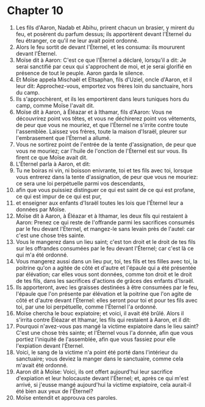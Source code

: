 # Chapter 10

1. Les fils d'Aaron, Nadab et Abihu, prirent chacun un brasier, y mirent du feu, et posèrent du parfum dessus; ils apportèrent devant l'Éternel du feu étranger, ce qu'il ne leur avait point ordonné.
2. Alors le feu sortit de devant l'Éternel, et les consuma: ils moururent devant l'Éternel.
3. Moïse dit à Aaron: C'est ce que l'Éternel a déclaré, lorsqu'il a dit: Je serai sanctifié par ceux qui s'approchent de moi, et je serai glorifié en présence de tout le peuple. Aaron garda le silence.
4. Et Moïse appela Mischaël et Eltsaphan, fils d'Uziel, oncle d'Aaron, et il leur dit: Approchez-vous, emportez vos frères loin du sanctuaire, hors du camp.
5. Ils s'approchèrent, et ils les emportèrent dans leurs tuniques hors du camp, comme Moïse l'avait dit.
6. Moïse dit à Aaron, à Éléazar et à Ithamar, fils d'Aaron: Vous ne découvrirez point vos têtes, et vous ne déchirerez point vos vêtements, de peur que vous ne mouriez, et que l'Éternel ne s'irrite contre toute l'assemblée. Laissez vos frères, toute la maison d'Israël, pleurer sur l'embrasement que l'Éternel a allumé.
7. Vous ne sortirez point de l'entrée de la tente d'assignation, de peur que vous ne mouriez; car l'huile de l'onction de l'Éternel est sur vous. Ils firent ce que Moïse avait dit.
8. L'Éternel parla à Aaron, et dit:
9. Tu ne boiras ni vin, ni boisson enivrante, toi et tes fils avec toi, lorsque vous entrerez dans la tente d'assignation, de peur que vous ne mouriez: ce sera une loi perpétuelle parmi vos descendants,
10. afin que vous puissiez distinguer ce qui est saint de ce qui est profane, ce qui est impur de ce qui est pur,
11. et enseigner aux enfants d'Israël toutes les lois que l'Éternel leur a données par Moïse.
12. Moïse dit à Aaron, à Éléazar et à Ithamar, les deux fils qui restaient à Aaron: Prenez ce qui reste de l'offrande parmi les sacrifices consumés par le feu devant l'Éternel, et mangez-le sans levain près de l'autel: car c'est une chose très sainte.
13. Vous le mangerez dans un lieu saint; c'est ton droit et le droit de tes fils sur les offrandes consumées par le feu devant l'Éternel; car c'est là ce qui m'a été ordonné.
14. Vous mangerez aussi dans un lieu pur, toi, tes fils et tes filles avec toi, la poitrine qu'on a agitée de côté et d'autre et l'épaule qui a été présentée par élévation; car elles vous sont données, comme ton droit et le droit de tes fils, dans les sacrifices d'actions de grâces des enfants d'Israël.
15. Ils apporteront, avec les graisses destinées à être consumées par le feu, l'épaule que l'on présente par élévation et la poitrine que l'on agite de côté et d'autre devant l'Éternel: elles seront pour toi et pour tes fils avec toi, par une loi perpétuelle, comme l'Éternel l'a ordonné.
16. Moïse chercha le bouc expiatoire; et voici, il avait été brûlé. Alors il s'irrita contre Éléazar et Ithamar, les fils qui restaient à Aaron, et il dit:
17. Pourquoi n'avez-vous pas mangé la victime expiatoire dans le lieu saint? C'est une chose très sainte; et l'Éternel vous l'a donnée, afin que vous portiez l'iniquité de l'assemblée, afin que vous fassiez pour elle l'expiation devant l'Éternel.
18. Voici, le sang de la victime n'a point été porté dans l'intérieur du sanctuaire; vous deviez la manger dans le sanctuaire, comme cela m'avait été ordonné.
19. Aaron dit à Moïse: Voici, ils ont offert aujourd'hui leur sacrifice d'expiation et leur holocauste devant l'Éternel; et, après ce qui m'est arrivé, si j'eusse mangé aujourd'hui la victime expiatoire, cela aurait-il été bien aux yeux de l'Éternel?
20. Moïse entendit et approuva ces paroles.

